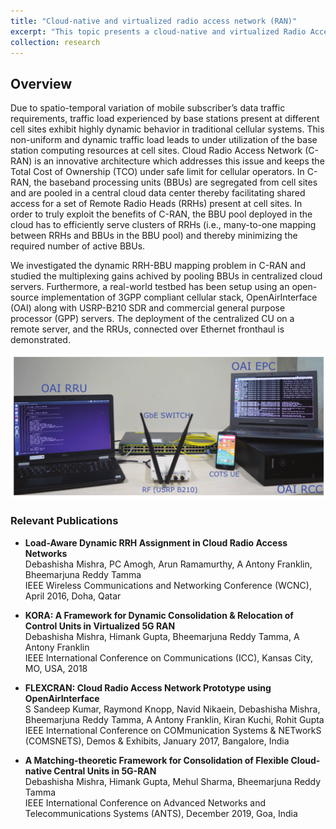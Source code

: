 ```yaml
---
title: "Cloud-native and virtualized radio access network (RAN)"
excerpt: "This topic presents a cloud-native and virtualized Radio Access network (C-RAN) architecture considering the spatio-temporal traffic heterogeneity exhibited at Remote Radio Units (RRUs)."
collection: research
---
```


## Overview
Due to spatio-temporal variation of mobile subscriber’s data traffic requirements, traffic load experienced by base stations present at different cell sites exhibit highly dynamic behavior in traditional cellular systems. This non-uniform and dynamic traffic load leads to under utilization of the base station computing resources at cell sites. Cloud Radio Access Network (C-RAN) is an innovative architecture which addresses this issue and keeps the Total Cost of Ownership (TCO) under safe limit for cellular operators. In C-RAN, the baseband processing units (BBUs) are segregated from cell sites and are pooled in a central cloud data center thereby facilitating shared access for a set of Remote Radio Heads (RRHs) present at cell sites. In order to truly exploit the benefits of C-RAN, the BBU pool deployed in the cloud has to efficiently serve clusters of RRHs (i.e., many-to-one mapping between RRHs and BBUs in the BBU pool) and thereby minimizing the required number of active BBUs.

We investigated the dynamic RRH-BBU mapping problem in C-RAN and studied the multiplexing gains achived by pooling BBUs in centralized cloud servers. Furthermore, a real-world testbed has been setup using an open-source implementation of 3GPP compliant cellular stack, OpenAirInterface (OAI) along with USRP-B210 SDR and commercial general purpose processor (GPP) servers. The deployment of the centralized CU on a remote server, and the RRUs, connected over Ethernet fronthaul is demonstrated.

<img src='/images/CRAN3.png'>


### Relevant Publications

* **Load-Aware Dynamic RRH Assignment in Cloud Radio Access Networks**\
Debashisha Mishra, PC Amogh, Arun Ramamurthy, A Antony Franklin, Bheemarjuna Reddy Tamma\
IEEE Wireless Communications and Networking Conference (WCNC), April 2016, Doha, Qatar

* **KORA: A Framework for Dynamic Consolidation & Relocation of Control Units in Virtualized 5G RAN**\
Debashisha Mishra, Himank Gupta, Bheemarjuna Reddy Tamma, A Antony Franklin\
IEEE International Conference on Communications (ICC), Kansas City, MO, USA, 2018

* **FLEXCRAN: Cloud Radio Access Network Prototype using OpenAirInterface**\
S Sandeep Kumar, Raymond Knopp, Navid Nikaein, Debashisha Mishra, Bheemarjuna Reddy Tamma, A Antony Franklin, Kiran Kuchi, Rohit Gupta\
IEEE International Conference on COMmunication Systems & NETworkS (COMSNETS), Demos & Exhibits, January 2017, Bangalore, India

* **A Matching-theoretic Framework for Consolidation of Flexible Cloud-native Central Units in 5G-RAN**\
Debashisha Mishra, Himank Gupta, Mehul Sharma, Bheemarjuna Reddy Tamma\
IEEE International Conference on Advanced Networks and Telecommunications Systems (ANTS), December 2019, Goa, India
